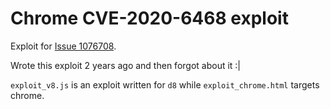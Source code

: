 # Chrome CVE-2020-6468 exploit

Exploit for [Issue 1076708](https://bugs.chromium.org/p/chromium/issues/detail?id=1076708).

Wrote this exploit 2 years ago and then forgot about it :|

`exploit_v8.js` is an exploit written for `d8` while `exploit_chrome.html` targets chrome.
